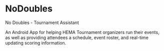 # NoDoubles
No Doubles - Tournament Assistant

An Android App for helping HEMA Tournament organizers run their events, as well as providing attendees a schedule, event roster, and real-time updating scoring information.
